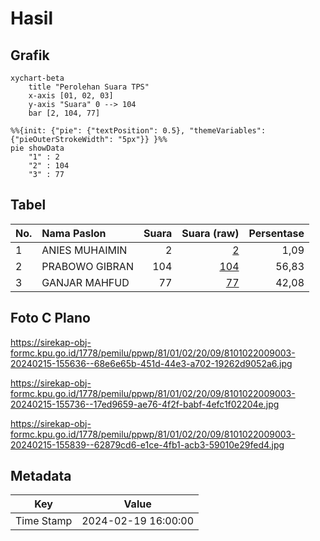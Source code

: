 # Hasil

## Grafik

```mermaid
xychart-beta
    title "Perolehan Suara TPS"
    x-axis [01, 02, 03]
    y-axis "Suara" 0 --> 104
    bar [2, 104, 77]
```

```mermaid
%%{init: {"pie": {"textPosition": 0.5}, "themeVariables": {"pieOuterStrokeWidth": "5px"}} }%%
pie showData
    "1" : 2
    "2" : 104
    "3" : 77
```

## Tabel

| No. | Nama Paslon    | Suara | Suara (raw) | Persentase |
|:--- |:-------------- | -----:| -----------:| ----------:|
| 1   | ANIES MUHAIMIN | 2     | [2][p-1]    | 1,09       |
| 2   | PRABOWO GIBRAN | 104   | [104][p-2]  | 56,83      |
| 3   | GANJAR MAHFUD  | 77    | [77][p-3]   | 42,08      |


[p-1]: https://github.com/gigit-pemilu/pemilu-2024-81-maluku/blob/main/pilpres/hitung-suara/sub/81-maluku/sub/01-maluku-tengah/sub/02-teon-nila-serua/sub/2009-layeni/sub/003-tps/sub/paslon-1.txt
[p-2]: https://github.com/gigit-pemilu/pemilu-2024-81-maluku/blob/main/pilpres/hitung-suara/sub/81-maluku/sub/01-maluku-tengah/sub/02-teon-nila-serua/sub/2009-layeni/sub/003-tps/sub/paslon-2.txt
[p-3]: https://github.com/gigit-pemilu/pemilu-2024-81-maluku/blob/main/pilpres/hitung-suara/sub/81-maluku/sub/01-maluku-tengah/sub/02-teon-nila-serua/sub/2009-layeni/sub/003-tps/sub/paslon-3.txt

## Foto C Plano

https://sirekap-obj-formc.kpu.go.id/1778/pemilu/ppwp/81/01/02/20/09/8101022009003-20240215-155636--68e6e65b-451d-44e3-a702-19262d9052a6.jpg

https://sirekap-obj-formc.kpu.go.id/1778/pemilu/ppwp/81/01/02/20/09/8101022009003-20240215-155736--17ed9659-ae76-4f2f-babf-4efc1f02204e.jpg

https://sirekap-obj-formc.kpu.go.id/1778/pemilu/ppwp/81/01/02/20/09/8101022009003-20240215-155839--62879cd6-e1ce-4fb1-acb3-59010e29fed4.jpg


## Metadata

| Key        | Value               |
| ---------- | ------------------- |
| Time Stamp | 2024-02-19 16:00:00 |



